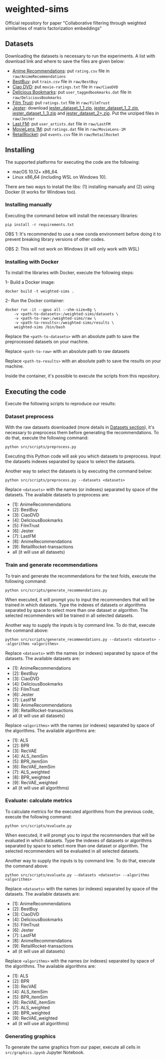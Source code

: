# weighted-sims

Official repository for paper "Collaborative filtering through weighted similarities of matrix factorization embeddings"

## Datasets

Downloading the datasets is necessary to run the experiments. A list with download link and where to save the files are given below:

- [Anime Recommendations](https://www.kaggle.com/datasets/CooperUnion/anime-recommendations-database?select=rating.csv): put `rating.csv` file in `raw/AnimeRecommendations`
- [BestBuy](https://www.kaggle.com/c/acm-sf-chapter-hackathon-big/data?select=train.csv): put `train.csv` file in `raw/BestBuy`
- [Ciao DVD](https://guoguibing.github.io/librec/datasets/CiaoDVD.zip): put `movie-ratings.txt` file in `raw/CiaoDVD`
- [Delicious Bookmarks](https://files.grouplens.org/datasets/hetrec2011/hetrec2011-delicious-2k.zip): put `user_taggedbookmarks.dat` file in `raw/DeliciousBookmarks`
- [Film Trust](https://guoguibing.github.io/librec/datasets/filmtrust.zip): put `ratings.txt` file in `raw/FilmTrust`
- [Jester](https://eigentaste.berkeley.edu/dataset/): download [jester_dataset_1_1.zip](https://eigentaste.berkeley.edu/dataset/jester_dataset_1_1.zip), [jester_dataset_1_2.zip](https://eigentaste.berkeley.edu/dataset/jester_dataset_1_2.zip), [jester_dataset_1_3.zip](https://eigentaste.berkeley.edu/dataset/jester_dataset_1_3.zip) and [jester_dataset_2+.zip](https://eigentaste.berkeley.edu/dataset/archive/jester_dataset_3.zip). Put the unziped files in `raw/Jester`
- [Last.FM](https://files.grouplens.org/datasets/hetrec2011/hetrec2011-lastfm-2k.zip): put `user_artists.dat` file in `raw/LastFM`
- [MovieLens 1M](https://files.grouplens.org/datasets/movielens/ml-1m.zip): put `ratings.dat` file in `raw/MovieLens-1M`
- [RetailRocket](https://www.kaggle.com/datasets/retailrocket/ecommerce-dataset): put `events.csv` file in `raw/RetailRocket`

## Installing

The supported platforms for executing the code are the following:

- macOS 10.12+ x86_64.
- Linux x86_64 (including WSL on Windows 10).

There are two ways to install the libs: (1) installing manually and (2) using Docker (it works for Windows too).

### Installing manually

Executing the command below will install the necessary libraries:

```
pip install -r requirements.txt
```

OBS 1: It's recommended to use a new conda environment before doing it to prevent breaking library versions of other codes.

OBS 2: This will not work on Windows (it will only work with WSL)

### Installing with Docker

To install the libraries with Docker, execute the following steps:

1- Build a Docker image:

```
docker build -t weighted-sims .
```

2- Run the Docker container:

```
docker run -it --gpus all --shm-size=8g \
    -v <path-to-datasets>:/weighted-sims/datasets \
    -v <path-to-raw>:/weighted-sims/raw \
    -v <path-to-results>:/weighted-sims/results \
    weighted-sims /bin/bash
```

Replace the `<path-to-datasets>` with an absolute path to save the preprocessed datasets on your machine.

Replace `<path-to-raw>` with an absolute path to raw datasets

Replace `<path-to-results>` with an absolute path to save the results on your machine.

Inside the container, it's possible to execute the scripts from this repository.

## Executing the code

Execute the following scripts to reproduce our results:

### Dataset preprocess

With the raw datasets downloaded (more details in [Datasets section](#Datasets)), it's necessary to preprocess them before generating the recommendations.
To do that, execute the following command:

```
python src/scripts/preprocess.py
```

Executing this Python code will ask you which datasets to preprocess. Input the datasets indexes separated by space to select the datasets.

Another way to select the datasets is by executing the command below:

```
python src/scripts/preprocess.py --datasets <datasets>
```

Replace `<datasets>` with the names (or indexes) separated by space of the datasets. The available datasets to preprocess are:

- \[1\]: AnimeRecommendations
- \[2\]: BestBuy
- \[3\]: CiaoDVD
- \[4\]: DeliciousBookmarks
- \[5\]: FilmTrust
- \[6\]: Jester
- \[7\]: LastFM
- \[8\]: AnimeRecommendations
- \[9\]: RetailRocket-transactions
- all (it will use all datasets)

### Train and generate recommendations

To train and generate the recommendations for the test folds, execute the following command:

`python src/scripts/generate_recommendations.py`

When executed, it will prompt you to input the recommenders that will be trained in which datasets. Type the indexes of datasets or algorithms separated by space to select more than one dataset or algorithm. The selected recommenders will be trained in all selected datasets.

Another way to supply the inputs is by command line. To do that, execute the command above:

`python src/scripts/generate_recommendations.py --datasets <datasets> --algorithms <algorithms>`

Replace `<datasets>` with the names (or indexes) separated by space of the datasets. The available datasets are:

- \[1\]: AnimeRecommendations
- \[2\]: BestBuy
- \[3\]: CiaoDVD
- \[4\]: DeliciousBookmarks
- \[5\]: FilmTrust
- \[6\]: Jester
- \[7\]: LastFM
- \[8\]: AnimeRecommendations
- \[9\]: RetailRocket-transactions
- all (it will use all datasets)

Replace `<algorithms>` with the names (or indexes) separated by space of the algorithms. The available algorithms are:

- \[1\]: ALS
- \[2\]: BPR
- \[3\]: RecVAE
- \[4\]: ALS_itemSim
- \[5\]: BPR_itemSim
- \[6\]: RecVAE_itemSim
- \[7\]: ALS_weighted
- \[8\]: BPR_weighted
- \[9\]: RecVAE_weighted
- all (it will use all algorithms)
### Evaluate: calculate metrics

To calculate metrics for the executed algorithms from the previous code, execute the following command:

`python src/scripts/evaluate.py`

When executed, it will prompt you to input the recommenders that will be evaluated in which datasets. Type the indexes of datasets or algorithms separated by space to select more than one dataset or algorithm. The selected recommenders will be evaluated in all selected datasets.

Another way to supply the inputs is by command line. To do that, execute the command above:

`python src/scripts/evaluate.py --datasets <datasets> --algorithms <algorithms>`

Replace `<datasets>` with the names (or indexes) separated by space of the datasets. The available datasets are:

- \[1\]: AnimeRecommendations
- \[2\]: BestBuy
- \[3\]: CiaoDVD
- \[4\]: DeliciousBookmarks
- \[5\]: FilmTrust
- \[6\]: Jester
- \[7\]: LastFM
- \[8\]: AnimeRecommendations
- \[9\]: RetailRocket-transactions
- all (it will use all datasets)

Replace `<algorithms>` with the names (or indexes) separated by space of the algorithms. The available algorithms are:

- \[1\]: ALS
- \[2\]: BPR
- \[3\]: RecVAE
- \[4\]: ALS_itemSim
- \[5\]: BPR_itemSim
- \[6\]: RecVAE_itemSim
- \[7\]: ALS_weighted
- \[8\]: BPR_weighted
- \[9\]: RecVAE_weighted
- all (it will use all algorithms)

### Generating graphics

To generate the same graphics from our paper, execute all cells in `src/graphics.ipynb` Jupyter Notebook.
